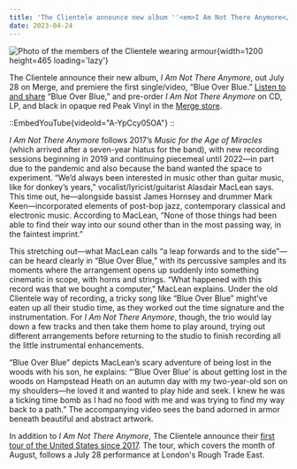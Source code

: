 ```yaml
---
title: 'The Clientele announce new album ''<em>I Am Not There Anymore</em>'' and take up arms in "Blue Over Blue" video'
date: 2023-04-24
---
```


![Photo of the members of the Clientele wearing armour](https://dispatch-public.s3.amazonaws.com/bc10ea7a3319e8fcd4a92e9a06f081fa15ee2401_d89ac3f07b85511df3d3917029449823efebd97d_medium_jpg){width=1200 height=465 loading='lazy'}

The Clientele announce their new album, <em>I Am Not There Anymore</em>, out July 28 on Merge, and premiere the first single/video, “Blue Over Blue.” <a href="https://lnk.to/IAmNotThereAnymore">Listen to and share</a> “Blue Over Blue,” and pre-order <em>I Am Not There Anymore</em> on CD, LP, and black in opaque red Peak Vinyl in the <a href="https://www.mergerecords.com/product/i_am_not_there_anymore">Merge store</a>.

<!--more-->

::EmbedYouTube{videoId="A-YpCcy05OA"}
::

<em>I Am Not There Anymore</em> follows 2017’s <em>Music for the Age of Miracles</em> (which arrived after a seven-year hiatus for the band), with new recording sessions beginning in 2019 and continuing piecemeal until 2022—in part due to the pandemic and also because the band wanted the space to experiment. “We’d always been interested in music other than guitar music, like for donkey’s years,” vocalist/lyricist/guitarist Alasdair MacLean says. This time out, he—alongside bassist James Hornsey and drummer Mark Keen—incorporated elements of post-bop jazz, contemporary classical and electronic music. According to MacLean, “None of those things had been able to find their way into our sound other than in the most passing way, in the faintest imprint.”

This stretching out—what MacLean calls “a leap forwards and to the side”—can be heard clearly in “Blue Over Blue,” with its percussive samples and its moments where the arrangement opens up suddenly into something cinematic in scope, with horns and strings. “What happened with this record was that we bought a computer,” MacLean explains. Under the old Clientele way of recording, a tricky song like “Blue Over Blue” might’ve eaten up all their studio time, as they worked out the time signature and the instrumentation. For <em>I Am Not There Anymore</em>, though, the trio would lay down a few tracks and then take them home to play around, trying out different arrangements before returning to the studio to finish recording all the little instrumental enhancements.

“Blue Over Blue” depicts MacLean’s scary adventure of being lost in the woods with his son, he explains: “‘Blue Over Blue’ is about getting lost in the woods on Hampstead Heath on an autumn day with my two-year-old son on my shoulders—he loved it and wanted to play hide and seek. I knew he was a ticking time bomb as I had no food with me and was trying to find my way back to a path.” The accompanying video sees the band adorned in armor beneath beautiful and abstract artwork.

In addition to <em>I Am Not There Anymore</em>, The Clientele announce their <a href="/shows">first tour of the United States since 2017</a>. The tour, which covers the month of August, follows a July 28 performance at London's Rough Trade East.
